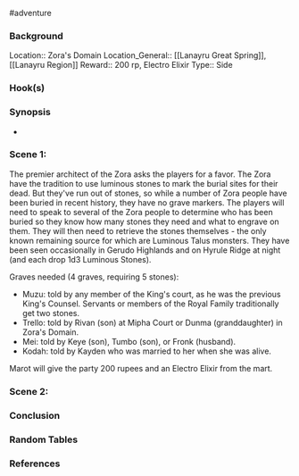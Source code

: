 #adventure 

### Background

Location:: Zora's Domain
Location_General:: [[Lanayru Great Spring]], [[Lanayru Region]]
Reward:: 200 rp, Electro Elixir
Type:: Side

### Hook(s)


### Synopsis

- 

### Scene 1: 

The premier architect of the Zora asks the players for a favor. The Zora have the tradition to use luminous stones to mark the burial sites for their dead. But they've run out of stones, so while a number of Zora people have been buried in recent history, they have no grave markers. The players will need to speak to several of the Zora people to determine who has been buried so they know how many stones they need and what to engrave on them. They will then need to retrieve the stones themselves - the only known remaining source for which are Luminous Talus monsters. They have been seen occasionally in Gerudo Highlands and on Hyrule Ridge at night (and each drop 1d3 Luminous Stones).

Graves needed (4 graves, requiring 5 stones):
* Muzu: told by any member of the King's court, as he was the previous King's Counsel. Servants or members of the Royal Family traditionally get two stones.
* Trello: told by Rivan (son) at Mipha Court or Dunma (granddaughter) in Zora's Domain.
* Mei: told by Keye (son), Tumbo (son), or Fronk (husband).
* Kodah: told by Kayden who was married to her when she was alive.

Marot will give the party 200 rupees and an Electro Elixir from the mart.

### Scene 2: 


### Conclusion


### Random Tables


### References